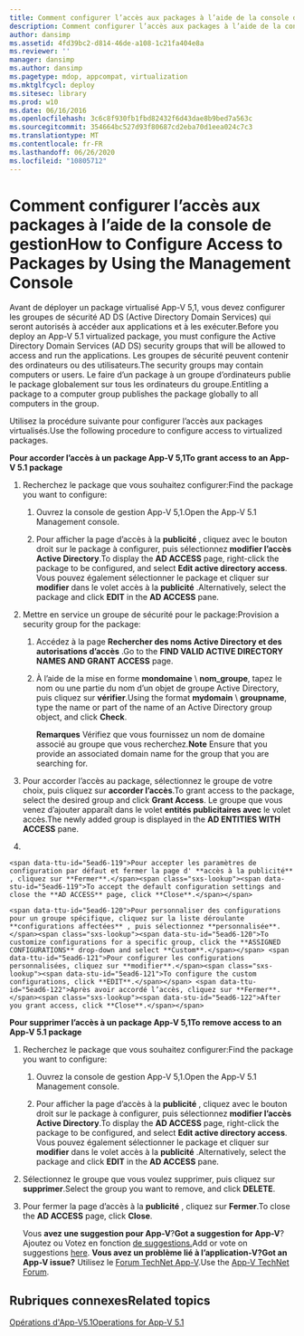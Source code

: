 ```yaml
---
title: Comment configurer l’accès aux packages à l’aide de la console de gestion
description: Comment configurer l’accès aux packages à l’aide de la console de gestion
author: dansimp
ms.assetid: 4fd39bc2-d814-46de-a108-1c21fa404e8a
ms.reviewer: ''
manager: dansimp
ms.author: dansimp
ms.pagetype: mdop, appcompat, virtualization
ms.mktglfcycl: deploy
ms.sitesec: library
ms.prod: w10
ms.date: 06/16/2016
ms.openlocfilehash: 3c6c8f930fb1fbd82432f6d43dae8b9bed7a563c
ms.sourcegitcommit: 354664bc527d93f80687cd2eba70d1eea024c7c3
ms.translationtype: MT
ms.contentlocale: fr-FR
ms.lasthandoff: 06/26/2020
ms.locfileid: "10805712"
---
```

# <span data-ttu-id="5ead6-103">Comment configurer l’accès aux packages à l’aide de la console de gestion</span><span class="sxs-lookup"><span data-stu-id="5ead6-103">How to Configure Access to Packages by Using the Management Console</span></span>


<span data-ttu-id="5ead6-104">Avant de déployer un package virtualisé App-V 5,1, vous devez configurer les groupes de sécurité AD DS (Active Directory Domain Services) qui seront autorisés à accéder aux applications et à les exécuter.</span><span class="sxs-lookup"><span data-stu-id="5ead6-104">Before you deploy an App-V 5.1 virtualized package, you must configure the Active Directory Domain Services (AD DS) security groups that will be allowed to access and run the applications.</span></span> <span data-ttu-id="5ead6-105">Les groupes de sécurité peuvent contenir des ordinateurs ou des utilisateurs.</span><span class="sxs-lookup"><span data-stu-id="5ead6-105">The security groups may contain computers or users.</span></span> <span data-ttu-id="5ead6-106">Le faire d’un package à un groupe d’ordinateurs publie le package globalement sur tous les ordinateurs du groupe.</span><span class="sxs-lookup"><span data-stu-id="5ead6-106">Entitling a package to a computer group publishes the package globally to all computers in the group.</span></span>

<span data-ttu-id="5ead6-107">Utilisez la procédure suivante pour configurer l’accès aux packages virtualisés.</span><span class="sxs-lookup"><span data-stu-id="5ead6-107">Use the following procedure to configure access to virtualized packages.</span></span>

**<span data-ttu-id="5ead6-108">Pour accorder l’accès à un package App-V 5,1</span><span class="sxs-lookup"><span data-stu-id="5ead6-108">To grant access to an App-V 5.1 package</span></span>**

1.  <span data-ttu-id="5ead6-109">Recherchez le package que vous souhaitez configurer:</span><span class="sxs-lookup"><span data-stu-id="5ead6-109">Find the package you want to configure:</span></span>

    1.  <span data-ttu-id="5ead6-110">Ouvrez la console de gestion App-V 5,1.</span><span class="sxs-lookup"><span data-stu-id="5ead6-110">Open the App-V 5.1 Management console.</span></span>

    2.  <span data-ttu-id="5ead6-111">Pour afficher la page d’accès à la **publicité** , cliquez avec le bouton droit sur le package à configurer, puis sélectionnez **modifier l’accès Active Directory**.</span><span class="sxs-lookup"><span data-stu-id="5ead6-111">To display the **AD ACCESS** page, right-click the package to be configured, and select **Edit active directory access**.</span></span> <span data-ttu-id="5ead6-112">Vous pouvez également sélectionner le package et cliquer sur **modifier** dans le volet accès à la **publicité** .</span><span class="sxs-lookup"><span data-stu-id="5ead6-112">Alternatively, select the package and click **EDIT** in the **AD ACCESS** pane.</span></span>

2.  <span data-ttu-id="5ead6-113">Mettre en service un groupe de sécurité pour le package:</span><span class="sxs-lookup"><span data-stu-id="5ead6-113">Provision a security group for the package:</span></span>

    1.  <span data-ttu-id="5ead6-114">Accédez à la page **Rechercher des noms Active Directory et des autorisations d’accès** .</span><span class="sxs-lookup"><span data-stu-id="5ead6-114">Go to the **FIND VALID ACTIVE DIRECTORY NAMES AND GRANT ACCESS** page.</span></span>

    2.  <span data-ttu-id="5ead6-115">À l’aide de la mise en forme **mondomaine**  \\  **nom_groupe**, tapez le nom ou une partie du nom d’un objet de groupe Active Directory, puis cliquez sur **vérifier**.</span><span class="sxs-lookup"><span data-stu-id="5ead6-115">Using the format **mydomain** \\ **groupname**, type the name or part of the name of an Active Directory group object, and click **Check**.</span></span>

        <span data-ttu-id="5ead6-116">**Remarques**  Vérifiez que vous fournissez un nom de domaine associé au groupe que vous recherchez.</span><span class="sxs-lookup"><span data-stu-id="5ead6-116">**Note** Ensure that you provide an associated domain name for the group that you are searching for.</span></span>

         

3.  <span data-ttu-id="5ead6-117">Pour accorder l’accès au package, sélectionnez le groupe de votre choix, puis cliquez sur **accorder l’accès**.</span><span class="sxs-lookup"><span data-stu-id="5ead6-117">To grant access to the package, select the desired group and click **Grant Access**.</span></span> <span data-ttu-id="5ead6-118">Le groupe que vous venez d’ajouter apparaît dans le volet **entités publicitaires avec** le volet accès.</span><span class="sxs-lookup"><span data-stu-id="5ead6-118">The newly added group is displayed in the **AD ENTITIES WITH ACCESS** pane.</span></span>

4.  

    <span data-ttu-id="5ead6-119">Pour accepter les paramètres de configuration par défaut et fermer la page d' **accès à la publicité** , cliquez sur **Fermer**.</span><span class="sxs-lookup"><span data-stu-id="5ead6-119">To accept the default configuration settings and close the **AD ACCESS** page, click **Close**.</span></span>

    <span data-ttu-id="5ead6-120">Pour personnaliser des configurations pour un groupe spécifique, cliquez sur la liste déroulante **configurations affectées** , puis sélectionnez **personnalisée**.</span><span class="sxs-lookup"><span data-stu-id="5ead6-120">To customize configurations for a specific group, click the **ASSIGNED CONFIGURATIONS** drop-down and select **Custom**.</span></span> <span data-ttu-id="5ead6-121">Pour configurer les configurations personnalisées, cliquez sur **modifier**.</span><span class="sxs-lookup"><span data-stu-id="5ead6-121">To configure the custom configurations, click **EDIT**.</span></span> <span data-ttu-id="5ead6-122">Après avoir accordé l’accès, cliquez sur **Fermer**.</span><span class="sxs-lookup"><span data-stu-id="5ead6-122">After you grant access, click **Close**.</span></span>

**<span data-ttu-id="5ead6-123">Pour supprimer l’accès à un package App-V 5,1</span><span class="sxs-lookup"><span data-stu-id="5ead6-123">To remove access to an App-V 5.1 package</span></span>**

1.  <span data-ttu-id="5ead6-124">Recherchez le package que vous souhaitez configurer:</span><span class="sxs-lookup"><span data-stu-id="5ead6-124">Find the package you want to configure:</span></span>

    1.  <span data-ttu-id="5ead6-125">Ouvrez la console de gestion App-V 5,1.</span><span class="sxs-lookup"><span data-stu-id="5ead6-125">Open the App-V 5.1 Management console.</span></span>

    2.  <span data-ttu-id="5ead6-126">Pour afficher la page d’accès à la **publicité** , cliquez avec le bouton droit sur le package à configurer, puis sélectionnez **modifier l’accès Active Directory**.</span><span class="sxs-lookup"><span data-stu-id="5ead6-126">To display the **AD ACCESS** page, right-click the package to be configured, and select **Edit active directory access**.</span></span> <span data-ttu-id="5ead6-127">Vous pouvez également sélectionner le package et cliquer sur **modifier** dans le volet accès à la **publicité** .</span><span class="sxs-lookup"><span data-stu-id="5ead6-127">Alternatively, select the package and click **EDIT** in the **AD ACCESS** pane.</span></span>

2.  <span data-ttu-id="5ead6-128">Sélectionnez le groupe que vous voulez supprimer, puis cliquez sur **supprimer**.</span><span class="sxs-lookup"><span data-stu-id="5ead6-128">Select the group you want to remove, and click **DELETE**.</span></span>

3.  <span data-ttu-id="5ead6-129">Pour fermer la page d’accès à la **publicité** , cliquez sur **Fermer**.</span><span class="sxs-lookup"><span data-stu-id="5ead6-129">To close the **AD ACCESS** page, click **Close**.</span></span>

    <span data-ttu-id="5ead6-130">Vous **avez une suggestion pour App-V**?</span><span class="sxs-lookup"><span data-stu-id="5ead6-130">**Got a suggestion for App-V**?</span></span> <span data-ttu-id="5ead6-131">Ajoutez ou Votez en fonction [de suggestions.](http://appv.uservoice.com/forums/280448-microsoft-application-virtualization)</span><span class="sxs-lookup"><span data-stu-id="5ead6-131">Add or vote on suggestions [here](http://appv.uservoice.com/forums/280448-microsoft-application-virtualization).</span></span> **<span data-ttu-id="5ead6-132">Vous avez un problème lié à l’application-V?</span><span class="sxs-lookup"><span data-stu-id="5ead6-132">Got an App-V issue?</span></span>** <span data-ttu-id="5ead6-133">Utilisez le [Forum TechNet App-V](https://social.technet.microsoft.com/Forums/home?forum=mdopappv).</span><span class="sxs-lookup"><span data-stu-id="5ead6-133">Use the [App-V TechNet Forum](https://social.technet.microsoft.com/Forums/home?forum=mdopappv).</span></span>

## <span data-ttu-id="5ead6-134">Rubriques connexes</span><span class="sxs-lookup"><span data-stu-id="5ead6-134">Related topics</span></span>


[<span data-ttu-id="5ead6-135">Opérations d'App-V5.1</span><span class="sxs-lookup"><span data-stu-id="5ead6-135">Operations for App-V 5.1</span></span>](operations-for-app-v-51.md)

 

 





